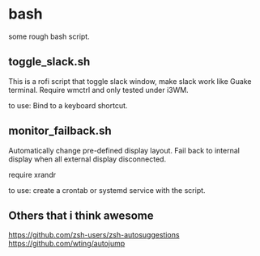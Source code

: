 # bash
some rough bash script.

## toggle_slack.sh
This is a rofi script that toggle slack window, make slack work like Guake terminal.
Require wmctrl and only tested under i3WM.

to use:
Bind to a keyboard shortcut.

## monitor_failback.sh
Automatically change pre-defined display layout.
Fail back to internal display when all external display disconnected.

require xrandr

to use:
create a crontab or systemd service with the script.

## Others that i think awesome
https://github.com/zsh-users/zsh-autosuggestions
https://github.com/wting/autojump
